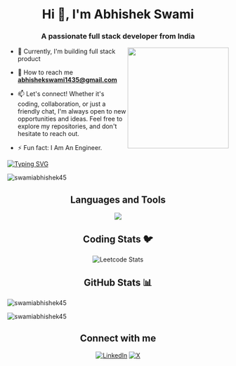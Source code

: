 <h1 align="center">Hi 👋, I'm Abhishek Swami</h1>
<h3 align="center">A passionate full stack developer from India</h3>

<img align='right' src="https://media.giphy.com/media/M9gbBd9nbDrOTu1Mqx/giphy.gif" width="230">
<!--  <img align="right" alt="Coding" width="300" src="https://cdn.dribbble.com/users/1162077/screenshots/3848914/programmer.gif"> -->

- 🚀 Currently, I'm  building full stack product

- 📧 How to reach me **abhishekswami1435@gmail.com**

- 📫 Let's connect! Whether it's coding, collaboration, or just a friendly chat, I'm always open to new opportunities and ideas. Feel free to explore my repositories, and don't hesitate to reach out.

- ⚡ Fun fact: I Am An Engineer.

 [![Typing SVG](https://readme-typing-svg.herokuapp.com?color=%2336BCF7&lines=Keep+Learning,+Keep+Growing)](https://git.io/typing-svg)
<p align="left"> <img src="https://komarev.com/ghpvc/?username=swamiabhishek45&label=Profile%20views&color=0e75b6&style=flat" alt="swamiabhishek45" /> </p>

### <h2 align="center"> Languages and Tools</h2>

<p align="center"> <a href="https://github.com/thinkright20"><img align="center" src="https://skillicons.dev/icons?i=c,cpp,html,css,bootstrap,js,react,vite,next,tailwindcss,redux,appwrite,typescript,nodejs,npm,expressjs,mongodb,git,github,postman,replit,vscode,vercel,windows"> </a> </p>       
                                                                                                                                                                                                                     

### <h2 align="center">  Coding Stats 🐦</h2>
<div align="center">

![Leetcode Stats](https://leetcard.jacoblin.cool/swamiabhishek45)
</div>

### <h2 align="center"> GitHub Stats 📊</h2>

<p>&nbsp;<img align="left" src="https://github-readme-stats.vercel.app/api?username=swamiabhishek45&theme=tokyonight&show_icons=true&locale=en" alt="swamiabhishek45" /></p>
<p><img align="center" src="https://github-readme-stats.vercel.app/api/top-langs?username=swamiabhishek45&theme=tokyonight&show_icons=true&locale=en&layout=compact" alt="swamiabhishek45" /></p>

### <h2 align="center">Connect with me</h2>
<div align="center">

 [![LinkedIn](https://img.shields.io/badge/LinkedIn-%230077B5.svg?logo=linkedin&logoColor=white)](https://linkedin.com/in/swamiabhishek45) [![X](https://img.shields.io/badge/.com-black?logo=X&logoColor)](https://x.com/swamiabhishek45/)

</div>
